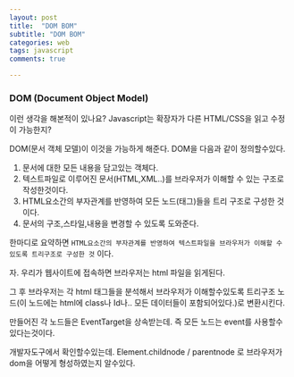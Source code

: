 ```yaml
---
layout: post
title:  "DOM BOM"
subtitle: "DOM BOM"
categories: web
tags: javascript
comments: true

---
```


### DOM (Document Object Model)

이런 생각을 해본적이 있나요? Javascript는 확장자가 다른 HTML/CSS을 읽고 수정이 가능한지?

DOM(문서 객체 모델)이 이것을 가능하게 해준다. DOM을 다음과 같이 정의할수있다.

1. 문서에 대한 모든 내용을 담고있는 객체다.
2. 텍스트파일로 이루어진 문서(HTML,XML..)를 브라우저가 이해할 수 있는 구조로 작성한것이다.
3. HTML요소간의 부자관계를 반영하여 모든 노드(태그)들을 트리 구조로 구성한 것이다.
4. 문서의 구조,스타일,내용을 변경할 수 있도록 도와준다.

한마디로 요약하면 `HTML요소간의 부자관계를 반영하여 텍스트파일을 브라우저가 이해할 수 있도록 트리구조로 구성한 것` 이다.

자. 우리가 웹사이트에 접속하면 브라우저는 html 파일을 읽게된다.

그 후 브라우저는 각 html 태그들을 분석해서 브라우저가 이해할수있도록 트리구조 노드(이 노드에는 html에 class나 Id나.. 모든 데이터들이 포함되어있다.)로 변환시킨다. 

만들어진 각 노드들은 EventTarget을 상속받는데. 즉 모든 노드는 event를 사용할수 있다는것이다.

개발자도구에서 확인할수있는데. Element.childnode / parentnode 로 브라우저가 dom을 어떻게 형성하였는지 알수있다.